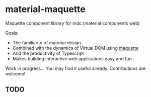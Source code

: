 # material-maquette
Maquette component library for mdc (material components web)

Goals:

- The familiarity of material design
- Combined with the dynamics of Virtual DOM using [maquette](http://maquettejs.org)
- And the productivity of Typescript
- Makes building interactive web applications easy and fun

Work in progress... You may find it useful already. Contributions are welcome!

## TODO

